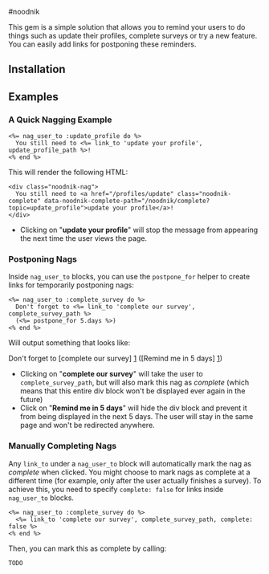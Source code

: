 #noodnik

This gem is a simple solution that allows you to remind your users to do things such as update their profiles, complete surveys or try a new feature. You can easily add links for postponing these reminders.

## Installation

## Examples

### A Quick Nagging Example

    <%= nag_user_to :update_profile do %>
      You still need to <%= link_to 'update your profile', update_profile_path %>!
    <% end %>

This will render the following HTML:
   
    <div class="noodnik-nag"> 
      You still need to <a href="/profiles/update" class="noodnik-complete" data-noodnik-complete-path="/noodnik/complete?topic=update_profile">update your profile</a>!
    </div>

- Clicking on "**update your profile**" will stop the message from appearing the next time the user views the page.

### Postponing Nags

Inside ```nag_user_to``` blocks, you can use the ```postpone_for``` helper to create links for temporarily postponing nags:

    <%= nag_user_to :complete_survey do %>
      Don't forget to <%= link_to 'complete our survey', complete_survey_path %> 
      (<%= postpone_for 5.days %>)      
    <% end %>

Will output something that looks like:

Don't forget to [complete our survey] [1] ([Remind me in 5 days] [1])

- Clicking on "**complete our survey**" will take the user to ```complete_survey_path```, but will also mark this nag as *complete* (which means that this entire div block won't be displayed ever again in the future)
- Click on "**Remind me in 5 days**" will hide the div block and prevent it from being displayed in the next 5 days. The user will stay in the same page and won't be redirected anywhere.

### Manually Completing Nags

Any ```link_to``` under a ```nag_user_to``` block will automatically mark the nag as *complete* when clicked. You might choose to mark nags as complete at a different time (for example, only after the user actually finishes a survey).
To achieve this, you need to specify ```complete: false``` for links inside ```nag_user_to``` blocks.

    <%= nag_user_to :complete_survey do %>
      <%= link_to 'complete our survey', complete_survey_path, complete: false %>
    <% end %>

Then, you can mark this as complete by calling:

    TODO

  [1]: http://www.example.com/complete_survey
